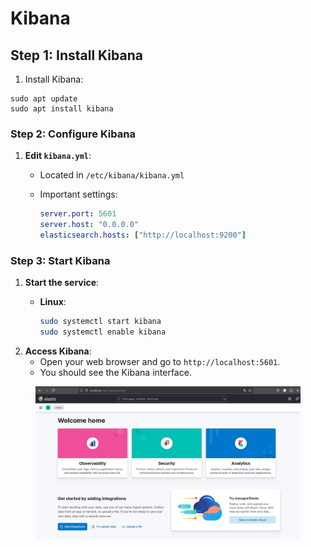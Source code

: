 # Kibana

## Step 1: Install Kibana

1. Install Kibana:

```
sudo apt update
sudo apt install kibana
```

### Step 2: Configure Kibana

1. **Edit `kibana.yml`**:
   * Located in `/etc/kibana/kibana.yml`
   *   Important settings:

       ```yaml
       server.port: 5601
       server.host: "0.0.0.0"
       elasticsearch.hosts: ["http://localhost:9200"]
       ```

### Step 3: Start Kibana

1. **Start the service**:
   *   **Linux**:

       ```bash
       sudo systemctl start kibana
       sudo systemctl enable kibana
       ```
2. **Access Kibana**:
   * Open your web browser and go to `http://localhost:5601`.
   * You should see the Kibana interface.

<figure><img src="../.gitbook/assets/KibanaHome.png" alt=""><figcaption></figcaption></figure>
